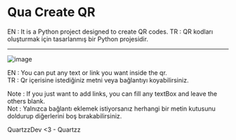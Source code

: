 # Qua Create QR

EN : It is a Python project designed to create QR codes.
TR : QR kodları oluşturmak için tasarlanmış bir Python projesidir.    

___
![image](https://github.com/QuartzzDev/Qua_Create-QR/assets/69876083/700a04dc-15a8-459b-a501-9cde5a205706)    

EN : You can put any text or link you want inside the qr.    
TR : Qr içerisine istediğiniz metni veya bağlantıyı koyabilirsiniz.    

Note : If you just want to add links, you can fill any textBox and leave the others blank.    
Not : Yalnızca bağlantı eklemek istiyorsanız herhangi bir metin kutusunu doldurup diğerlerini boş bırakabilirsiniz.    


QuartzzDev <3 - Quartzz    
